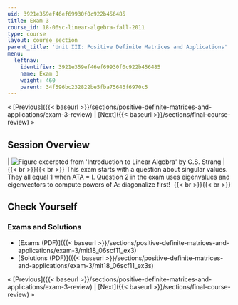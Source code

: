 ```yaml
---
uid: 3921e359ef46ef69930f0c922b456485
title: Exam 3
course_id: 18-06sc-linear-algebra-fall-2011
type: course
layout: course_section
parent_title: 'Unit III: Positive Definite Matrices and Applications'
menu:
  leftnav:
    identifier: 3921e359ef46ef69930f0c922b456485
    name: Exam 3
    weight: 460
    parent: 34f596bc232822be5fba75646f6970c5
---
```


« [Previous]({{< baseurl >}}/sections/positive-definite-matrices-and-applications/exam-3-review) | [Next]({{< baseurl >}}/sections/final-course-review) »

Session Overview
----------------

| ![Figure excerpted from 'Introduction to Linear Algebra' by G.S. Strang](https://open-learning-course-data-production.s3.amazonaws.com/18-06sc-linear-algebra-fall-2011/33cadc81b4b388da0a111af7336a2561_Exam_3.jpg) |  {{< br >}}{{< br >}} This exam starts with a question about singular values. They all equal 1 when ATA = I. Question 2 in the exam uses eigenvalues and eigenvectors to compute powers of A: diagonalize first!  {{< br >}}{{< br >}}  

Check Yourself
--------------

### Exams and Solutions

*   [Exams (PDF)]({{< baseurl >}}/sections/positive-definite-matrices-and-applications/exam-3/mit18_06scf11_ex3)
*   [Solutions (PDF)]({{< baseurl >}}/sections/positive-definite-matrices-and-applications/exam-3/mit18_06scf11_ex3s)

« [Previous]({{< baseurl >}}/sections/positive-definite-matrices-and-applications/exam-3-review) | [Next]({{< baseurl >}}/sections/final-course-review) »